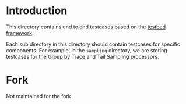 # Introduction

This directory contains end to end testcases based on the [testbed framework](https://github.com/open-telemetry/opentelemetry-collector-contrib/tree/main/testbed).

Each sub directory in this directory should contain testcases for specific components. For example, in the
`sampling` directory, we are storing testcases for the Group by Trace and Tail Sampling processors.

# Fork

Not maintained for the fork